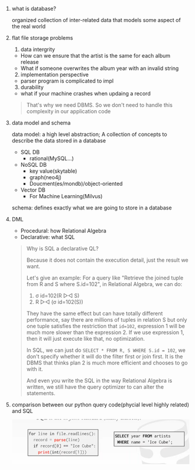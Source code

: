 1. what is database?

    organized collection of inter-related data that models some aspect of the 
    real world

2. flat file storage problems
    1. data intergrity
    * How can we ensure that the artist is the same for each album release
    * What if someone overwrites the album year with an invalid string
    2. implementation perspective
    * parser program is complicated to impl
    3. durability
    * what if your machine crashes when updaing a record

    > That's why we need DBMS. So we don't need to handle this complexity in our
    application code

2. data model and schema

    data model: a high level abstraction; A collection of concepts to describe the
    data stored in a database

    * SQL DB
      * rational(MySQL...)
    * NoSQL DB
      * key value(skytable)
      * graph(neo4j)
      * Doucment(es/mondb)/object-oriented
    * Vector DB
      * For Machine Learning(Milvus)

    schema: defines exactly what we are going to store in a database

3. DML
    * Procedural: how
      Relational Algebra
    * Declarative: what
      SQL

    > Why is SQL a declarative QL?
    >
    > Because it does not contain the execution detail, just the result we want. 
    >
    > Let's give an example:
    > For a query like "Retrieve the joined tuple from R and S where S.id=102", 
    > in Relational Algebra, we can do:
    >
    > 1. σ id=102(R ▷◁ S)
    > 2. R ▷◁ (σ id=102(S))
    >
    > They have the same effect but can have totally different performance, say there
    > are millions of tuples in relation S but only one tuple satisfies the restriction
    > that `id=102`, expression 1 will be much more slower than the expression 2. 
    > If we use expression 1, then it will just execute like that, no optimization.
    > 
    > In SQL, we can just do `SELECT * FROM R, S WHERE S.id = 102`, we don't specify
    > whether it will do the filter first or join first. It is the DBMS that thinks
    > plan 2 is much more efficient and chooses to go with it.
    >
    > And even you write the SQL in the way Relational Algebra is written, we still
    > have the query optimizer to can alter the statements.


4. comparison between our python query code(phycial level highly related) and SQL

   ![pic](https://github.com/SteveLauC/pic/blob/main/Screenshot%20from%202022-07-02%2015-47-21.png)

   
